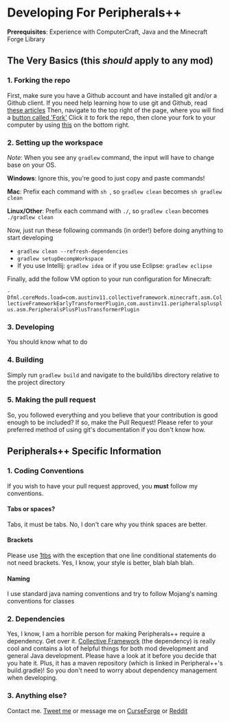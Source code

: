 Developing For Peripherals++
============================

**Prerequisites**: Experience with ComputerCraft, Java and the Minecraft Forge Library

## The Very Basics (this *should* apply to any mod)

### 1. Forking the repo

First, make sure you have a Github account and have installed git and/or a Github client.
If you need help learning how to use git and Github, read [these articles](https://help.github.com/categories/bootcamp/)
Then, navigate to the top right of the page, where you will find a [button called 'Fork'](http://puu.sh/hjzjc/86344fcf3c.png)
Click it to fork the repo, then clone your fork to your computer by using [this](http://puu.sh/hjzx4/95c15c59e1.png) on the 
bottom right.

### 2. Setting up the workspace

*Note*: When you see any `gradlew` command, the input will have to change base on your OS.

**Windows**: Ignore this, you're good to just copy and paste commands!

**Mac**: Prefix each command with `sh `, so `gradlew clean` becomes `sh gradlew clean`

**Linux/Other**: Prefix each command with `./`, so `gradlew clean` becomes `./gradlew clean`

Now, just run these following commands (in order!) before doing anything to start developing

* `gradlew clean --refresh-dependencies`
* `gradlew setupDecompWorkspace`
* If you use Intellij: `gradlew idea` or if you use Eclipse: `gradlew eclipse`

Finally, add the follow VM option to your run configuration for Minecraft:

`-Dfml.coreMods.load=com.austinv11.collectiveframework.minecraft.asm.CollectiveFrameworkEarlyTransformerPlugin,com.austinv11.peripheralsplusplus.asm.PeripheralsPlusPlusTransformerPlugin`

### 3. Developing

You should know what to do

### 4. Building

Simply run `gradlew build` and navigate to the build/libs directory relative to the project directory

### 5. Making the pull request

So, you followed everything and you believe that your contribution is good enough to be included? If so, make the Pull Request!
Please refer to your preferred method of using git's documentation if you don't know how.

## Peripherals++ Specific Information

### 1. Coding Conventions

If you wish to have your pull request approved, you **must** follow my conventions.

#### Tabs or spaces?

Tabs, it must be tabs. No, I don't care why you think spaces are better.

#### Brackets

Please use [1tbs](http://en.wikipedia.org/wiki/Indent_style#Variant:_1TBS) with the exception that one line conditional
statements do not need brackets. Yes, I know, your style is better, blah blah blah.

#### Naming

I use standard java naming conventions and try to follow Mojang's naming conventions for classes

### 2. Dependencies

Yes, I know, I am a horrible person for making Peripherals++ require a dependency. Get over it. [Collective Framework](https://github.com/austinv11/CollectiveFramework)
(the dependency) is really cool and contains a lot of helpful things for both mod development and general Java development.
Please have a look at it before you decide that you hate it. Plus, it has a maven repository (which is linked in Peripheral++'s
build.gradle)! So you don't need to worry about dependency management when developing.

### 3. Anything else?

Contact me. [Tweet me](https://twitter.com/amanv111) or message me on [CurseForge](http://minecraft.curseforge.com/members/austinv11)
or [Reddit](https://www.reddit.com/user/austinv11)
